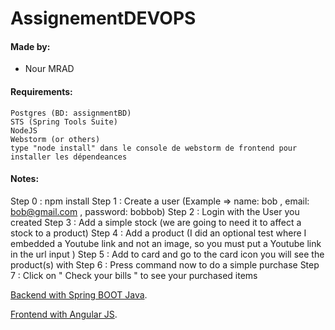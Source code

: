 # AssignementDEVOPS

#### Made by:

- Nour MRAD


#### Requirements:
```
Postgres (BD: assignmentBD)
STS (Spring Tools Suite)
NodeJS
Webstorm (or others)
type "node install" dans le console de webstorm de frontend pour installer les dépendeances
```
#### Notes:

Step 0 : npm install
Step 1 : Create a user (Example => name: bob , email: bob@gmail.com , password: bobbob)
Step 2 : Login with the User you created
Step 3 : Add a simple stock (we are going to need it to affect a stock to a product)
Step 4 : Add a product (I did an optional test where I embedded a Youtube link and not an image, so you must put a Youtube link in the url input )
Step 5 : Add to card and go to the card icon you will see the product(s) with 
Step 6 : Press command now to do a simple purchase
Step 7 : Click on " Check your bills " to see your purchased items

[Backend with Spring BOOT Java](https://gitlab.com/Nour9911/internassignmentbackend.git
).

[Frontend with Angular JS](https://gitlab.com/Nour9911/internassignmentfrontend.git
).



